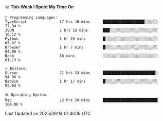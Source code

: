 <!--START_SECTION:waka-->
📊 **This Week I Spent My Time On** 

```text
💬 Programming Languages: 
TypeScript               17 hrs 40 mins      ███████████████████░░░░░░   77.34 % 
JSON                     2 hrs 18 mins       ███░░░░░░░░░░░░░░░░░░░░░░   10.12 % 
Python                   1 hr 20 mins        █░░░░░░░░░░░░░░░░░░░░░░░░   05.87 % 
Browser                  1 hr 7 mins         █░░░░░░░░░░░░░░░░░░░░░░░░   04.90 % 
Bash                     15 mins             ░░░░░░░░░░░░░░░░░░░░░░░░░   01.13 % 

🔥 Editors: 
Cursor                   21 hrs 33 mins      ████████████████████████░   94.36 % 
Neovim                   1 hr 17 mins        █░░░░░░░░░░░░░░░░░░░░░░░░   05.64 % 

💻 Operating System: 
Mac                      22 hrs 50 mins      █████████████████████████   100.00 % 
```


 Last Updated on 2025/09/14 01:46:16 UTC
<!--END_SECTION:waka-->
